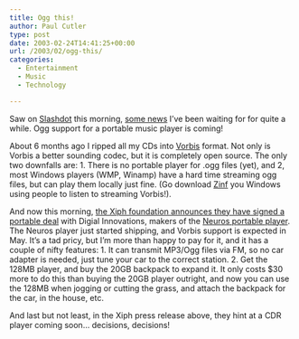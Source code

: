 ```yaml
---
title: Ogg this!
author: Paul Cutler
type: post
date: 2003-02-24T14:41:25+00:00
url: /2003/02/ogg-this/
categories:
  - Entertainment
  - Music
  - Technology

---
```

Saw on [Slashdot][1] this morning, [some news][2] I&#8217;ve been waiting for for quite a while. Ogg support for a portable music player is coming!

About 6 months ago I ripped all my CDs into [Vorbis][3] format. Not only is Vorbis a better sounding codec, but it is completely open source. The only two downfalls are: 1. There is no portable player for .ogg files (yet), and 2, most Windows players (WMP, Winamp) have a hard time streaming ogg files, but can play them locally just fine. (Go download [Zinf][4] you Windows using people to listen to streaming Vorbis!).

And now this morning, [the Xiph foundation announces they have signed a portable deal][5] with Digial Innovations, makers of the [Neuros portable player][6]. The Neuros player just started shipping, and Vorbis support is expected in May. It&#8217;s a tad pricy, but I&#8217;m more than happy to pay for it, and it has a couple of nifty features: 1. It can transmit MP3/Ogg files via FM, so no car adapter is needed, just tune your car to the correct station. 2. Get the 128MB player, and buy the 20GB backpack to expand it. It only costs $30 more to do this than buying the 20GB player outright, and now you can use the 128MB when jogging or cutting the grass, and attach the backpack for the car, in the house, etc.

And last but not least, in the Xiph press release above, they hint at a CDR player coming soon&#8230; decisions, decisions!

 [1]: http://slashdot.org
 [2]: http://slashdot.org/article.pl?sid=03/02/24/037229&mode=nested&tid=141&tid=137&tid=162
 [3]: http://www.vorbis.org
 [4]: http://www.zinf.org/
 [5]: http://www.xiph.org/ogg/vorbis/portables.html
 [6]: http://neurosaudio.com/